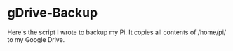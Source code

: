 # gDrive-Backup
Here's the script I wrote to backup my Pi. It copies all contents of /home/pi/ to my Google Drive.

